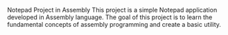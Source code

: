 Notepad Project in Assembly
This project is a simple Notepad application developed in Assembly language. The goal of this project is to learn the fundamental concepts of assembly programming and create a basic utility.
